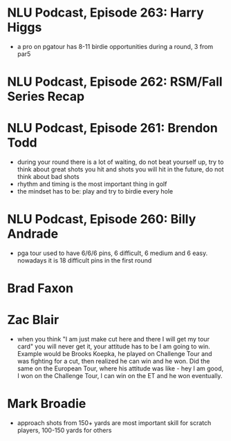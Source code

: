 # NLU Podcast, Episode 263: Harry Higgs
* a pro on pgatour has 8-11 birdie opportunities during a round, 3 from par5

# NLU Podcast, Episode 262: RSM/Fall Series Recap

# NLU Podcast, Episode 261: Brendon Todd
* during your round there is a lot of waiting, do not beat yourself up, try to think about great shots you hit and shots you will hit in the future, do not think about bad shots
* rhythm and timing is the most important thing in golf
* the mindset has to be: play and try to birdie every hole

# NLU Podcast, Episode 260: Billy Andrade
* pga tour used to have 6/6/6 pins, 6 difficult, 6 medium and 6 easy. nowadays it is 18 difficult pins in the first round

# Brad Faxon

# Zac Blair
* when you think "I am just make cut here and there I will get my tour card" you will never get it, your attitude has to be I am going to win. Example would be Brooks Koepka, he played on Challenge Tour and was fighting for a cut, then realized he can win and he won. Did the same on the European Tour, where his attitude was like - hey I am good, I won on the Challenge Tour, I can win on the ET and he won eventually.

# Mark Broadie
* approach shots from 150+ yards are most important skill for scratch players, 100-150 yards for others
